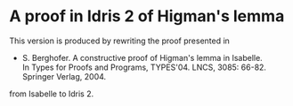 # A proof in Idris 2 of Higman's lemma

This version is produced by rewriting the proof presented in

* S. Berghofer. A constructive proof of Higman's lemma in Isabelle.  
  In Types for Proofs and Programs, TYPES'04. LNCS, 3085: 66-82.  
  Springer Verlag, 2004.

from Isabelle to Idris 2.
